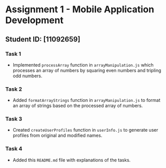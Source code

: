 # Assignment 1 - Mobile Application Development

## Student ID: [11092659]

### Task 1
- Implemented `processArray` function in `arrayManipulation.js` which processes an array of numbers by squaring even numbers and tripling odd numbers.

### Task 2
- Added `formatArrayStrings` function in `arrayManipulation.js` to format an array of strings based on the processed array of numbers.

### Task 3
- Created `createUserProfiles` function in `userInfo.js` to generate user profiles from original and modified names.

### Task 4
- Added this `README.md` file with explanations of the tasks.
